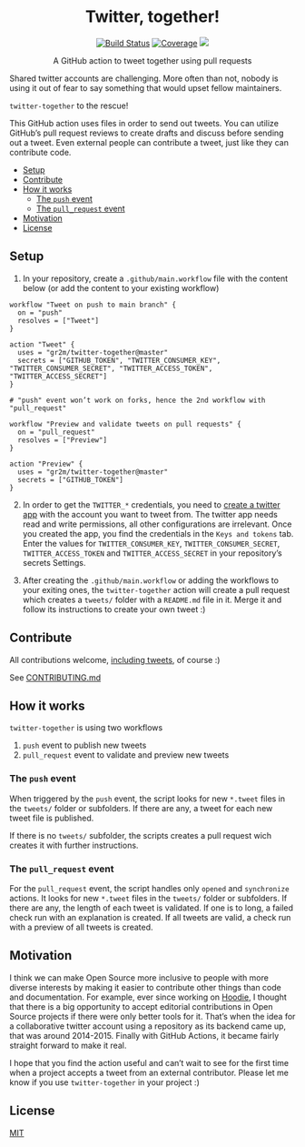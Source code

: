 <h1 align="center">Twitter, together!</h1>

<p align="center">
  <a href="https://travis-ci.com/gr2m/twitter-together" rel="nofollow"><img alt="Build Status" src="https://travis-ci.com/gr2m/twitter-together.svg?token=SMJUtZjXxPL3JRiMCqHx&branch=master"></a>
  <a href="https://github.com/gr2m/twitter-together/blob/80c8aab34382347120e22501c2e44f30a7a62174/package.json#L8" rel="nofollow"><img alt="Coverage" src="https://img.shields.io/badge/coverage-100%25-green.svg"></a>
  <a href="https://greenkeeper.io/" rel="nofollow"><img src="https://badges.greenkeeper.io/gr2m/twitter-together.svg?token=fec4ee116d4210bb3f03e13bed6266d5fc8e8764def4f269753e522abfba3a19&ts=1550824957051"></a>
</p>

<p align="center">A GitHub action to tweet together using pull requests</p>

Shared twitter accounts are challenging. More often than not, nobody is using it out of fear to say something that would upset fellow maintainers.

`twitter-together` to the rescue!

This GitHub action uses files in order to send out tweets. You can utilize GitHub’s pull request reviews to create drafts and discuss before sending out a tweet. Even external people can contribute a tweet, just like they can contribute code.

<!-- toc -->

- [Setup](#setup)
- [Contribute](#contribute)
- [How it works](#how-it-works)
  * [The `push` event](#the-push-event)
  * [The `pull_request` event](#the-pull_request-event)
- [Motivation](#motivation)
- [License](#license)

<!-- tocstop -->

## Setup

1. In your repository, create a `.github/main.workflow` file with the content below (or add the content to your existing workflow)

  ```workflow
  workflow "Tweet on push to main branch" {
    on = "push"
    resolves = ["Tweet"]
  }

  action "Tweet" {
    uses = "gr2m/twitter-together@master"
    secrets = ["GITHUB_TOKEN", "TWITTER_CONSUMER_KEY", "TWITTER_CONSUMER_SECRET", "TWITTER_ACCESS_TOKEN", "TWITTER_ACCESS_SECRET"]
  }

  # "push" event won’t work on forks, hence the 2nd workflow with "pull_request"

  workflow "Preview and validate tweets on pull requests" {
    on = "pull_request"
    resolves = ["Preview"]
  }

  action "Preview" {
    uses = "gr2m/twitter-together@master"
    secrets = ["GITHUB_TOKEN"]
  }
  ```

2. In order to get the `TWITTER_*` credentials, you need to [create a twitter app](https://apps.twitter.com) with the account you want to tweet from. The twitter app needs read and write permissions, all other configurations are irrelevant. Once you created the app, you find the credentials in the  <kbd>`Keys and tokens`</kbd>  tab. Enter the values for `TWITTER_CONSUMER_KEY`, `TWITTER_CONSUMER_SECRET`, `TWITTER_ACCESS_TOKEN` and `TWITTER_ACCESS_SECRET` in your repository’s secrets Settings.

3. After creating the `.github/main.workflow` or adding the workflows to your exiting ones, the `twitter-together` action will create a pull request which creates a `tweets/` folder with a `README.md` file in it. Merge it and follow its instructions to create your own tweet :)

## Contribute

All contributions welcome, [including tweets](tweets/), of course :) 

See [CONTRIBUTING.md](CONTRIBUTING.md)

## How it works

`twitter-together` is using two workflows

1. `push` event to publish new tweets
2. `pull_request` event to validate and preview new tweets

### The `push` event

When triggered by the `push` event, the script looks for new `*.tweet` files in the `tweets/` folder or subfolders. If there are any, a tweet for each new tweet file is published.

If there is no `tweets/` subfolder, the scripts creates a pull request wich creates it with further instructions.

### The `pull_request` event

For the `pull_request` event, the script handles only `opened` and `synchronize` actions. It looks for new `*.tweet` files in the `tweets/` folder or subfolders. If there are any, the length of each tweet is validated. If one is to long, a failed check run with an explanation is created. If all tweets are valid, a check run with a preview of all tweets is created.

## Motivation

I think we can make Open Source more inclusive to people with more diverse interests by making it easier to contribute other things than code and documentation. For example, ever since working on [Hoodie](http://hood.ie/intro/), I thought that there is a big opportunity to accept editorial contributions in Open Source projects if there were only better tools for it. That’s when the idea for a collaborative twitter account using a repository as its backend came up, that was around 2014-2015. Finally with GitHub Actions, it became fairly straight forward to make it real.

I hope that you find the action useful and can’t wait to see for the first time when a project accepts a tweet from an external contributor. Please let me know if you use `twitter-together` in your project :)

## License

[MIT](LICENSE)
